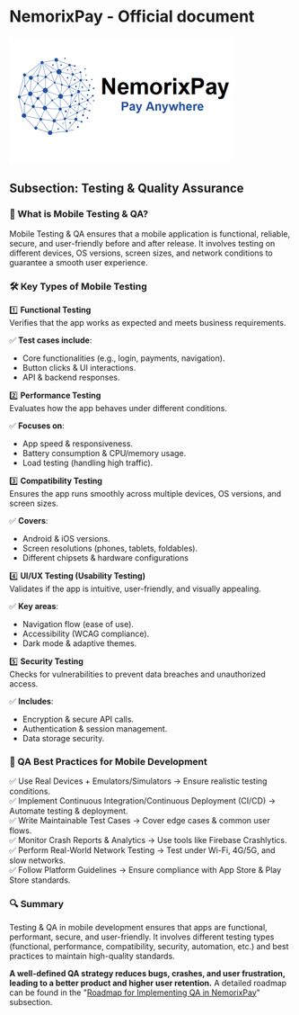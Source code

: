 # NemorixPay - Official document

<p align="left"></p>

<p align="left">
  <img src="https://github.com/nemorixpay/NemorixPay-Readme/blob/main/img/Logo%20Nemorix.png" width="400" title="NemorixPay logo">
</p>

## Subsection: Testing & Quality Assurance

### 🎯 What is Mobile Testing & QA?

Mobile Testing & QA ensures that a mobile application is functional, reliable, secure, and user-friendly before and after release. It involves testing on different devices, OS versions, screen sizes, and network conditions to guarantee a smooth user experience.

### 🛠️ Key Types of Mobile Testing

1️⃣ **Functional Testing**  
Verifies that the app works as expected and meets business requirements.

✅ **Test cases include**:

* Core functionalities (e.g., login, payments, navigation).
* Button clicks & UI interactions.
* API & backend responses.

2️⃣ **Performance Testing**  
Evaluates how the app behaves under different conditions.

✅ **Focuses on**:

* App speed & responsiveness.
* Battery consumption & CPU/memory usage.
* Load testing (handling high traffic).

3️⃣ **Compatibility Testing**  
Ensures the app runs smoothly across multiple devices, OS versions, and screen sizes.

✅ **Covers**:

* Android & iOS versions.
* Screen resolutions (phones, tablets, foldables).
* Different chipsets & hardware configurations

4️⃣ **UI/UX Testing (Usability Testing)**  
Validates if the app is intuitive, user-friendly, and visually appealing.

✅ **Key areas**:

* Navigation flow (ease of use).
* Accessibility (WCAG compliance).
* Dark mode & adaptive themes.

5️⃣ **Security Testing**  
Checks for vulnerabilities to prevent data breaches and unauthorized access.

✅ **Includes**:

* Encryption & secure API calls.
* Authentication & session management.
* Data storage security.

### 🚀 QA Best Practices for Mobile Development

✅ Use Real Devices + Emulators/Simulators → Ensure realistic testing conditions.  
✅ Implement Continuous Integration/Continuous Deployment (CI/CD) → Automate testing & deployment.  
✅ Write Maintainable Test Cases → Cover edge cases & common user flows.  
✅ Monitor Crash Reports & Analytics → Use tools like Firebase Crashlytics.  
✅ Perform Real-World Network Testing → Test under Wi-Fi, 4G/5G, and slow networks.  
✅ Follow Platform Guidelines → Ensure compliance with App Store & Play Store standards.  

### 🔍 Summary

Testing & QA in mobile development ensures that apps are functional, performant, secure, and user-friendly. It involves different testing types (functional, performance, compatibility, security, automation, etc.) and best practices to maintain high-quality standards.

**A well-defined QA strategy reduces bugs, crashes, and user frustration, leading to a better product and higher user retention.** A detailed roadmap can be found in the "[Roadmap for Implementing QA in NemorixPay](https://github.com/nemorixpay/NemorixPay-Readme/blob/main/testing/roadmap.md)" subsection.

